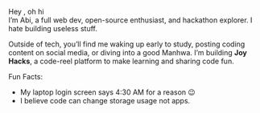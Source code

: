 Hey , oh hi  
I’m Abi, a full web dev, open-source enthusiast, and hackathon explorer.
I hate building useless stuff.

Outside of tech, you’ll find me waking up early to study, posting coding content on social media, or diving into a good Manhwa. 
I’m building **Joy Hacks**, a code-reel platform to make learning and sharing code fun.

Fun Facts:  
- My laptop login screen says 4:30 AM for a reason 😉  
- I believe code can change storage usage not apps.
